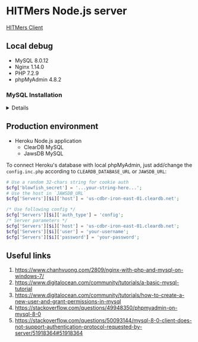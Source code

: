 # HITMers Node.js server

[HITMers Client](https://github.com/upupming/HITMers)

## Local debug

+ MySQL 8.0.12
+ Nginx 1.14.0
+ PHP 7.2.9
+ phpMyAdmin 4.8.2

### MySQL Installation

<details>
**Step 1: download**

Download ZIP Archive from https://dev.mysql.com/downloads/mysql/

**Step 2: configure**

Unzip and create `my.ini` in the root of folder:

```ini
[client]
port=3306
default-character-set = utf8
[mysql]
default-character-set = utf8
[mysqld]
port=3306

log_error = "mysql_error.log"
basedir="E:\\software\\mysql-8.0.12-winx64"

sql_mode=STRICT_TRANS_TABLES,NO_ZERO_DATE,NO_ZERO_IN_DATE,ERROR_FOR_DIVISION_BY_ZERO
datadir="E:\\software\\mysql-8.0.12-winx64\\data"
collation-server = utf8_unicode_ci
init-connect='SET NAMES utf8'
character-set-server = utf8
skip-character-set-client-handshake
# Ude this because `caching_sha2_password` is not supported in mysqljs yet
default_authentication_plugin = mysql_native_password
```

**Step 3: initialize**

```bash
# Initialize database with root user and blank password
PS E:\software\mysql-8.0.12-winx64> .\bin\mysqld --initialize-insecure

# Install MySQL as a Windows service
PS E:\software\mysql-8.0.12-winx64> .\bin\mysqld --install-manual

# Start MySQL Server service
net start mysql

# Run MySQL Client
PS E:\software\mysql-8.0.12-winx64> .\bin\mysql.exe -u root

# The new `caching_sha2_password` is not supported by mysqljs yet, so we use old `mysql_native_password`
ALTER USER 'root'@'localhost' IDENTIFIED WITH mysql_native_password BY 'data4upupming!';
```

**Other Helpful commands:**

```bash
# Stop MySQL Server service
net stop mysql

# Uninstall MySQL Server service
sc delete mysql
```
</details>

## Production environment

+ Heroku Node.js application
  - ClearDB MySQL
  - JawsDB MySQL

To connect Heroku's database with local phpMyAdmin, just add/change the `config.inc.php` according to `CLEARDB_DATABASE_URL` or `JAWSDB_URL`:

```php
# Use a random 32-chars string for cookie auth
$cfg['blowfish_secret'] = '...your-string-here...';
# Use the host in `JAWSDB_URL`
$cfg['Servers'][$i]['host'] = 'us-cdbr-iron-east-01.cleardb.net';
```
```php
/* Use following config */
$cfg['Servers'][$i]['auth_type'] = 'config';
/* Server parameters */
$cfg['Servers'][$i]['host'] = 'us-cdbr-iron-east-01.cleardb.net';
$cfg['Servers'][$i]['user'] = 'your-username';
$cfg['Servers'][$i]['password'] = 'your-password';
```

## Useful links

1. https://www.chanhvuong.com/2809/nginx-with-php-and-mysql-on-windows-7/
2. https://www.digitalocean.com/community/tutorials/a-basic-mysql-tutorial
3. https://www.digitalocean.com/community/tutorials/how-to-create-a-new-user-and-grant-permissions-in-mysql 
4. https://stackoverflow.com/questions/49948350/phpmyadmin-on-mysql-8-0
5. https://stackoverflow.com/questions/50093144/mysql-8-0-client-does-not-support-authentication-protocol-requested-by-server/51918364#51918364

